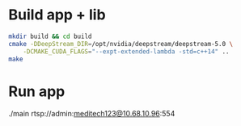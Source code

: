 # Build app + lib

```bash
mkdir build && cd build
cmake -DDeepStream_DIR=/opt/nvidia/deepstream/deepstream-5.0 \
    -DCMAKE_CUDA_FLAGS="--expt-extended-lambda -std=c++14" ..
make
```

# Run app

./main rtsp://admin:meditech123@10.68.10.96:554